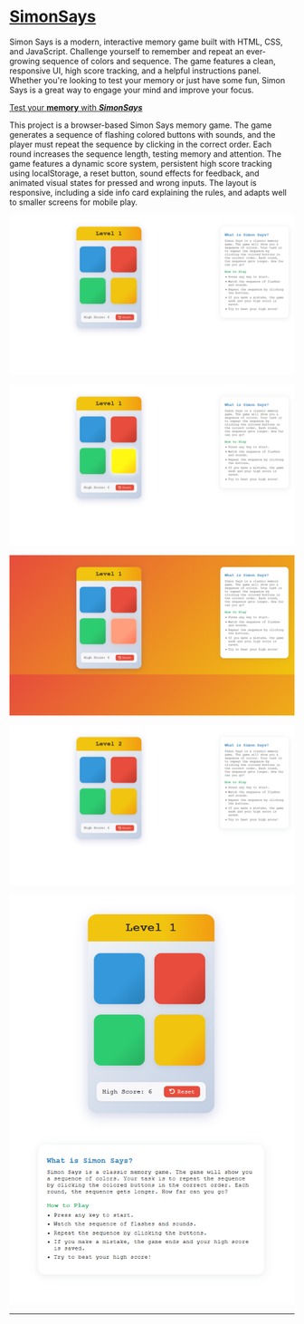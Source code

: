 # [SimonSays](https://minuwu.github.io/simonsays/)


Simon Says is a modern, interactive memory game built with HTML, CSS, and JavaScript. Challenge yourself to remember and repeat an ever-growing sequence of colors and sequence. The game features a clean, responsive UI, high score tracking, and a helpful instructions panel. Whether you're looking to test your memory or just have some fun, Simon Says is a great way to engage your mind and improve your focus.


[Test your **memory** with ***SimonSays***](https://minuwu.github.io/simonsays/)


This project is a browser-based Simon Says memory game. The game generates a sequence of flashing colored buttons with sounds, and the player must repeat the sequence by clicking in the correct order. Each round increases the sequence length, testing memory and attention. The game features a dynamic score system, persistent high score tracking using localStorage, a reset button, sound effects for feedback, and animated visual states for pressed and wrong inputs. The layout is responsive, including a side info card explaining the rules, and adapts well to smaller screens for mobile play.



<!-- ## ATS-Friendly Description

Simon Says is a web-based memory game designed to help users improve their cognitive skills and memory retention. The application is implemented using standard web technologies including HTML, CSS, and JavaScript, ensuring compatibility across modern browsers and devices. The user interface is intuitive and visually appealing, featuring four colored buttons that light up in a specific sequence. Players must observe the sequence and repeat it by clicking the buttons in the correct order. With each successful round, the sequence becomes longer and more challenging. The game includes features such as high score tracking, a reset option, and a dedicated instructions section to guide new users. Simon Says is suitable for all ages and can be used for entertainment, brain training, or as a simple coding project reference.

Developed a Simon Says memory game using HTML, CSS, and JavaScript. Implemented game logic with randomly generated sequences of colors, interactive button presses, and audio-visual feedback using the Web Audio API and CSS animations. Designed a scoring system with persistent high score storage through browser localStorage, along with a reset functionality for replayability. Applied responsive design principles with media queries to ensure compatibility across desktop and mobile devices. Built a clean and interactive UI, including color-coded buttons, animated “wrong” states, and a sidebar info card providing instructions. Demonstrated proficiency in front-end development, DOM manipulation, event handling, state management, and UI/UX optimization.

**Short ATS-Friendly Paragraph:**  
Simon Says is a browser-based memory game built with HTML, CSS, and JavaScript. Players repeat color sequences to achieve high scores, with features like responsive design, score tracking, and clear instructions. Ideal for cognitive training and casual play.

Built a responsive Simon Says memory game in HTML, CSS, and JavaScript with scoring, high score persistence, and interactive animations.

**One-Liners**
- Developed a browser-based Simon Says game with audio-visual feedback.
- Built a responsive memory game featuring scoring and high score storage.
- Designed an interactive Simon Says clone with animations and mobile support. -->


<div align="center">

![simonsays-app](https://raw.githubusercontent.com/minuwu/simonsays/refs/heads/main/gitAssets/(3).png)

![simonsays-app](https://raw.githubusercontent.com/minuwu/simonsays/refs/heads/main/gitAssets/(5).png)

![simonsays-app](https://raw.githubusercontent.com/minuwu/simonsays/refs/heads/main/gitAssets/(4).png)

![simonsays-app](https://raw.githubusercontent.com/minuwu/simonsays/refs/heads/main/gitAssets/(6).png)

![simonsays-app](https://raw.githubusercontent.com/minuwu/simonsays/refs/heads/main/gitAssets/(1).png)


</div>

---